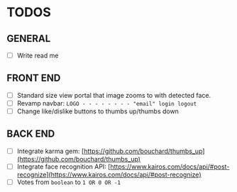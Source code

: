 # TODOS
## GENERAL
- [ ] Write read me

## FRONT END

 - [ ] Standard size view portal that image zooms to with detected face.
 - [ ] Revamp navbar: `LOGO - - - - - - - - "email" login logout`
 - [ ] Change like/dislike buttons to thumbs up/thumbs down

## BACK END
- [ ] Integrate karma gem:  [https://github.com/bouchard/thumbs_up](https://github.com/bouchard/thumbs_up)
- [ ] Integrate face recognition API: [https://www.kairos.com/docs/api/#post-recognize](https://www.kairos.com/docs/api/#post-recognize)
- [ ] Votes from `boolean` to `1 OR 0 OR -1`
